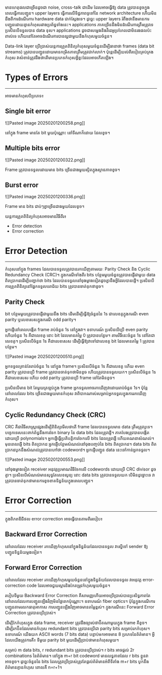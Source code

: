 មានហេតុផលជាច្រើនដូចជា noise, cross-talk ជាដើម ដែលអាចធ្វើឱ្យ data ត្រូវបានខូចក្នុងពេលធ្វើការបញ្ជូន។ upper layers ធ្វើការលើទិដ្ឋភាពទូទៅនៃ network architecture ហើយមិនដឹងពីការដំណើរការ hardware data ជាក់ស្តែងទេ។ ដូច្នេះ upper layers រំពឹងថានឹងមានការបញ្ជូនដោយគ្មានកំហុសរវាងប្រព័ន្ធទាំងនេះ។ applications ភាគច្រើននឹងមិនដំណើរការត្រឹមត្រូវទេប្រសិនបើទទួលបាន data ខុស។ applications ដូចជាសម្លេងនិងវីដេអូប្រហែលជាមិនរងផលប៉ះពាល់ទេ ហើយនៅតែអាចដំណើរការបានល្អជាមួយនឹងកំហុសមួយចំនួន។

Data-link layer ប្រើប្រាស់យន្តការត្រួតពិនិត្យកំហុសមួយចំនួនដើម្បីធានាថា frames (data bit streams) ត្រូវបានបញ្ជូនដោយមានកម្រិតភាពត្រឹមត្រូវជាក់លាក់។ ប៉ុន្តេដើម្បីយល់ពីរបៀបគ្រប់គ្រងកំហុស វាសំខាន់ត្រូវដឹងថាតើមានប្រភេទកំហុសអ្វីខ្លះដែលអាចកើតឡើង។

# Types of Errors
---
អាចមានកំហុសបីប្រភេទ៖

## Single bit error

![[Pasted image 20250201200258.png]]

នៅក្នុង frame មានតែ bit មួយប៉ុណ្ណោះ នៅទីណាក៏ដោយ ដែលខូច។

## Multiple bits error

![[Pasted image 20250201200322.png]]

Frame ត្រូវបានទទួលដោយមាន bits ច្រើនជាងមួយស្ថិតក្នុងស្ថានភាពខូច។

## Burst error

![[Pasted image 20250201200336.png]]

Frame មាន bits ជាប់ៗគ្នាច្រើនជាងមួយដែលខូច។

យន្តការត្រួតពិនិត្យកំហុសអាចមានវិធីពីរ៖
- Error detection
- Error correction

# Error Detection
---
កំហុសនៅក្នុង frames ដែលបានទទួលត្រូវបានរកឃើញតាមរយៈ Parity Check និង Cyclic Redundancy Check (CRC)។ ក្នុងករណីទាំងពីរ bits បន្ថែមមួយចំនួនត្រូវបានផ្ញើជាមួយ data ពិតប្រាកដដើម្បីបញ្ជាក់ថា bits ដែលបានទទួលនៅចុងម្ខាងទៀតដូចគ្នានឹងអ្វីដែលបានផ្ញើ។ ប្រសិនបើការត្រួតពិនិត្យនៅផ្នែកទទួលបរាជ័យ bits ត្រូវបានចាត់ទុកថាខូច។

## Parity Check
bit បន្ថែមមួយត្រូវបានផ្ញើជាមួយនឹង bits ដើមដើម្បីធ្វើឱ្យចំនួននៃ 1s ជាលេខគូក្នុងករណី even parity ឬលេខសេសក្នុងករណី odd parity។

អ្នកផ្ញើនៅពេលបង្កើត frame រាប់ចំនួន 1s នៅក្នុងវា។ ឧទាហរណ៍ ប្រសិនបើប្រើ even parity ហើយចំនួន 1s គឺជាលេខគូ នោះ bit ដែលមានតម្លៃ 0 ត្រូវបានបន្ថែម។ តាមវិធីនេះចំនួន 1s នៅតែជាលេខគូ។ ប្រសិនបើចំនួន 1s គឺជាលេខសេស ដើម្បីធ្វើឱ្យវាទៅជាលេខគូ bit ដែលមានតម្លៃ 1 ត្រូវបានបន្ថែម។

![[Pasted image 20250201200510.png]]

អ្នកទទួលគ្រាន់តែរាប់ចំនួន 1s នៅក្នុង frame។ ប្រសិនបើចំនួន 1s គឺជាលេខគូ ហើយ even parity ត្រូវបានប្រើ frame ត្រូវបានចាត់ទុកថាមិនខូច ហើយត្រូវបានទទួលយក។ ប្រសិនបើចំនួន 1s គឺជាលេខសេស ហើយ odd parity ត្រូវបានប្រើ frame នៅតែមិនខូច។

ប្រសិនបើមាន bit តែមួយត្រឡប់ក្នុង frame អ្នកទទួលអាចរកឃើញវាដោយរាប់ចំនួន 1s។ ប៉ុន្តែនៅពេលដែល bits ច្រើនជាងមួយមានកំហុស វាពិបាកណាស់សម្រាប់អ្នកទទួលក្នុងការរកឃើញកំហុស។

## Cyclic Redundancy Check (CRC)
CRC គឺជាវិធីសាស្ត្រផ្សេងដើម្បីពិនិត្យមើលថាតើ frame ដែលបានទទួលមាន data ត្រឹមត្រូវឬទេ។ បច្ចេកទេសនេះពាក់ព័ន្ធនឹងការចែក binary នៃ data bits ដែលត្រូវផ្ញើ។ ភាគបែងត្រូវបានបង្កើតដោយប្រើ polynomials។ អ្នកផ្ញើធ្វើប្រតិបត្តិការចែកលើ bits ដែលត្រូវផ្ញើ ហើយគណនាសំណល់។ មុនពេលផ្ញើ bits ពិតប្រាកដ អ្នកផ្ញើបន្ថែមសំណល់នៅចុងបញ្ចប់នៃ bits ពិតប្រាកដ។ data bits ពិតប្រាកដបូកនឹងសំណល់ត្រូវបានហៅថា codeword។ អ្នកផ្ញើបញ្ជូន data នេះទៅកាន់អ្នកទទួល។

![[Pasted image 20250201200553.png]]

នៅចុងម្ខាងទៀត receiver អនុវត្តប្រមាណវិធីចែកលើ codewords ដោយប្រើ CRC divisor ដូចគ្នា។ ប្រសិនបើសំណល់មានសុទ្ធតែលេខសូន្យ នោះ data bits ត្រូវបានទទួលយក បើមិនដូច្នោះទេ វាត្រូវបានចាត់ទុកថាមានការខូចខាតទិន្នន័យក្នុងពេលបញ្ជូន។

# Error Correction
---
ក្នុងពិភពឌីជីថល error correction អាចធ្វើបានតាមពីររបៀប៖

## Backward Error Correction

នៅពេលដែល receiver រកឃើញកំហុសនៅក្នុងទិន្នន័យដែលបានទទួល វាស្នើទៅ sender ឱ្យបញ្ជូនទិន្នន័យម្តងទៀត។

## Forward Error Correction

នៅពេលដែល receiver រកឃើញកំហុសមួយចំនួននៅក្នុងទិន្នន័យដែលបានទទួល វាអនុវត្ត error-correction code ដែលអាចជួយស្តារនិងកែតម្រូវកំហុសមួយចំនួន។

របៀបទីមួយ Backward Error Correction គឺសាមញ្ញហើយអាចប្រើប្រាស់បានប្រសិទ្ធភាពតែនៅពេលដែលការបញ្ជូនឡើងវិញមិនថ្លៃពេកប៉ុណ្ណោះ។ ឧទាហរណ៍ fiber optics។ ប៉ុន្តែក្នុងករណីការបញ្ជូនតាមរលកធាតុអាកាស ការបញ្ជូនឡើងវិញអាចមានតម្លៃខ្ពស់។ ក្នុងករណីនេះ Forward Error Correction ត្រូវបានប្រើប្រាស់។

ដើម្បីកែកំហុសក្នុង data frame, receiver ត្រូវដឹងច្បាស់ថាប៊ីតណាមួយក្នុង frame គឺខូច។ ដើម្បីរកប៊ីតដែលមានកំហុស redundant bits ត្រូវបានប្រើជា parity bits សម្រាប់រកកំហុស។ ឧទាហរណ៍ យើងយក ASCII words (7 bits data) បន្ទាប់មកអាចមាន 8 ប្រភេទនៃព័ត៌មាន។ អ្វីដែលយើងត្រូវការគឺ៖ ទីមួយ parity bit មួយដើម្បីប្រាប់ថាមានកំហុសមួយ។

សម្រាប់ m data bits, r redundant bits ត្រូវបានប្រើប្រាស់។ r bits អាចផ្តល់ 2r combinations នៃព័ត៌មាន។ នៅក្នុង m+r bit codeword មានលទ្ធភាពដែល r bits ខ្លួនវាអាចខូច។ ដូច្នេះចំនួននៃ bits ដែលត្រូវប្រើប្រាស់ត្រូវតែផ្តល់ព័ត៌មានអំពីទីតាំង m+r bits បូកនឹងព័ត៌មានគ្មានកំហុស ពោលគឺ n=r+1។
